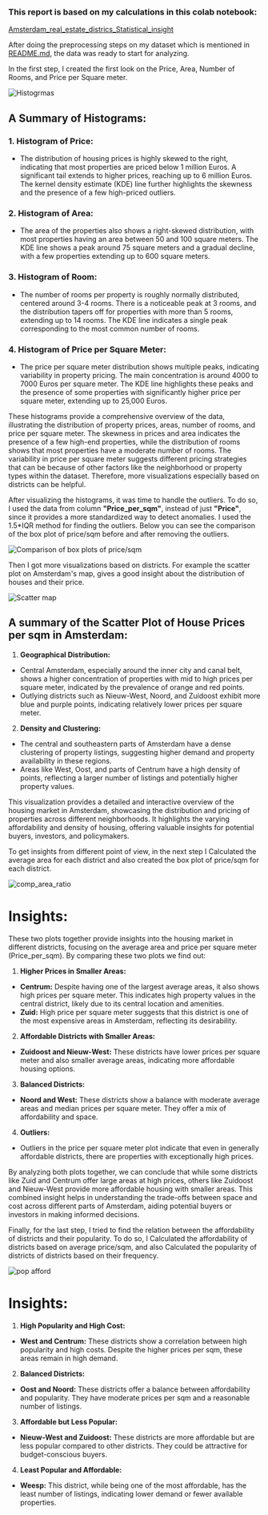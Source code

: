 ### This report is based on my calculations in this colab notebook:
[Amsterdam_real_estate_districs_Statistical_insight](Amsterdam_real_estate_districs_Statistical_insight.ipynb)

After doing the preprocessing steps on my dataset which is mentioned in [README.md](README.md), the data was ready to start for analyzing.

In the first step, I created the first look on the Price, Area, Number of Rooms, and Price per Square meter.
</p>

![Histogrmas](https://github.com/daryaAr/Amsterdam_real_estate_Aug2021/blob/main/plots/hist.png?raw=true)

</p>

## A Summary of Histograms:

### 1. Histogram of Price:
- The distribution of housing prices is highly skewed to the right, indicating that most properties are priced below 1 million Euros. A significant tail extends to higher prices, reaching up to 6 million Euros. The kernel density estimate (KDE) line further highlights the skewness and the presence of a few high-priced outliers.

### 2. Histogram of Area:
- The area of the properties also shows a right-skewed distribution, with most properties having an area between 50 and 100 square meters. The KDE line shows a peak around 75 square meters and a gradual decline, with a few properties extending up to 600 square meters.

### 3. Histogram of Room:
- The number of rooms per property is roughly normally distributed, centered around 3-4 rooms. There is a noticeable peak at 3 rooms, and the distribution tapers off for properties with more than 5 rooms, extending up to 14 rooms. The KDE line indicates a single peak corresponding to the most common number of rooms.

### 4. Histogram of Price per Square Meter:
- The price per square meter distribution shows multiple peaks, indicating variability in property pricing. The main concentration is around 4000 to 7000 Euros per square meter. The KDE line highlights these peaks and the presence of some properties with significantly higher price per square meter, extending up to 25,000 Euros.

These histograms provide a comprehensive overview of the data, illustrating the distribution of property prices, areas, number of rooms, and price per square meter. The skewness in prices and area indicates the presence of a few high-end properties, while the distribution of rooms shows that most properties have a moderate number of rooms. The variability in price per square meter suggests different pricing strategies that can be because of other factors like the neighborhood or property types within the dataset. Therefore, more visualizations especially based on districts can be helpful.
</p>

After visualizing the histograms, it was time to handle the outliers. To do so, I used the data from column **"Price_per_sqm"**, instead of just **"Price"**, since it provides a more standardized way to detect anomalies. I used the 1.5*IQR method for finding the outliers. Below you can see the comparison of the box plot of price/sqm before and after removing the outliers.
</p>

![Comparison of box plots of price/sqm](https://github.com/daryaAr/Amsterdam_real_estate_Aug2021/blob/main/plots/comp_outlier_ratio%20(1).png?raw=true)

</p>

Then I got more visualizations based on districts. For example the scatter plot on Amsterdam's map, gives a good insight about the distribution of houses and their price.
</p>

![Scatter map](https://github.com/daryaAr/Amsterdam_real_estate_Aug2021/blob/main/plots/scatter_map%20(1).png?raw=true)

</p>

## A summary of the Scatter Plot of House Prices per sqm in Amsterdam:

1. **Geographical Distribution:**

- Central Amsterdam, especially around the inner city and canal belt, shows a higher concentration of properties with mid to high prices per square meter, indicated by the prevalence of orange and red points.
- Outlying districts such as Nieuw-West, Noord, and Zuidoost exhibit more blue and purple points, indicating relatively lower prices per square meter.

2. **Density and Clustering:**

- The central and southeastern parts of Amsterdam have a dense clustering of property listings, suggesting higher demand and property availability in these regions.
- Areas like West, Oost, and parts of Centrum have a high density of points, reflecting a larger number of listings and potentially higher property values.

This visualization provides a detailed and interactive overview of the housing market in Amsterdam, showcasing the distribution and pricing of properties across different neighborhoods. It highlights the varying affordability and density of housing, offering valuable insights for potential buyers, investors, and policymakers.

To get insights from different point of view, in the next step I Calculated the average area for each district and also created the box plot of  price/sqm for each district.
</p>

![comp_area_ratio](https://github.com/daryaAr/Amsterdam_real_estate_Aug2021/blob/main/plots/comp_area_ratio.png?raw=true)

</p>

# Insights:
These two plots together provide insights into the housing market in different districts, focusing on the average area and price per square meter (Price_per_sqm). By comparing these two plots we find out:

 1. **Higher Prices in Smaller Areas:**
- **Centrum:** Despite having one of the largest average areas, it also shows high prices per square meter. This indicates high property values in the central district, likely due to its central location and amenities.
- **Zuid:** High price per square meter suggests that this district is one of the most expensive areas in Amsterdam, reflecting its desirability.

2. **Affordable Districts with Smaller Areas:**

- **Zuidoost and Nieuw-West:** These districts have lower prices per square meter and also smaller average areas, indicating more affordable housing options.

3. **Balanced Districts:**

- **Noord and West:** These districts show a balance with moderate average areas and median prices per square meter. They offer a mix of affordability and space.

4. **Outliers:**

- Outliers in the price per square meter plot indicate that even in generally affordable districts, there are properties with exceptionally high prices.


By analyzing both plots together, we can conclude that while some districts like Zuid and Centrum offer large areas at high prices, others like Zuidoost and Nieuw-West provide more affordable housing with smaller areas. This combined insight helps in understanding the trade-offs between space and cost across different parts of Amsterdam, aiding potential buyers or investors in making informed decisions.

Finally, for the last step, I tried to find the relation between the affordability of districts and their popularity. To do so, I Calculated the affordability of districts based on average price/sqm, and also Calculated the popularity of districts of districts based on their frequency.

</p>

![pop afford](https://github.com/daryaAr/Amsterdam_real_estate_Aug2021/blob/main/plots/comp_pop_afford.png?raw=true)

</p>

# Insights:

1. **High Popularity and High Cost:**

- **West and Centrum:** These districts show a correlation between high popularity and high costs. Despite the higher prices per sqm, these areas remain in high demand.

2. **Balanced Districts:**

- **Oost and Noord:** These districts offer a balance between affordability and popularity. They have moderate prices per sqm and a reasonable number of listings.

3. **Affordable but Less Popular:**

- **Nieuw-West and Zuidoost:** These districts are more affordable but are less popular compared to other districts. They could be attractive for budget-conscious buyers.

4. **Least Popular and Affordable:**

- **Weesp:** This district, while being one of the most affordable, has the least number of listings, indicating lower demand or fewer available properties.




